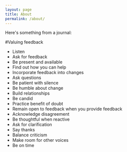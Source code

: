 ```yaml
---
layout: page
title: About
permalink: /about/
---
```


Here's something from a journal:

#Valuing feedback
- Listen
- Ask for feedback 
- Be present and available
- Find out how you can help
- Incorporate feedback into changes
- Ask questions
- Be patient with silence
- Be humble about change
- Build relationships
- Be candid
- Practice benefit of doubt
- Remain open to feedback when you provide feedback
- Acknowledge disagreement
- Be thoughtful when reactive
- Ask for clarification
- Say thanks
- Balance criticism
- Make room for other voices 
- Be on time